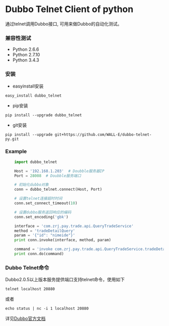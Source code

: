 Dubbo Telnet Client of python
=====================================  
通过telnet调用Dubbo接口, 可用来做Dubbo的自动化测试。

### 兼容性测试

*  Python 2.6.6
*  Python 2.7.10
*  Python 3.4.3

### 安装

*  easyinstall安装 

```shell
easy_install dubbo_telnet
```

*  pip安装 

```shell
pip install --upgrade dubbo_telnet
```

*  git安装  

```shell
pip install --upgrade git+https://github.com/WALL-E/dubbo-telnet-py.git
```

### Example

```python
    import dubbo_telnet

    Host = '192.168.1.203'  # Doubble服务器IP
    Port = 28008  # Doubble服务端口

    # 初始化dubbo对象
    conn = dubbo_telnet.connect(Host, Port)

    # 设置telnet连接超时时间
    conn.set_connect_timeout(10)

    # 设置dubbo服务返回响应的编码
    conn.set_encoding('gbk')

    interface = 'com.zrj.pay.trade.api.QueryTradeService'
    method = 'tradeDetailQuery'
    param = '{"id": "nimeide"}'
    print conn.invoke(interface, method, param)

    command = 'invoke com.zrj.pay.trade.api.QueryTradeService.tradeDetailQuery({"message":"hello,world"})'
    print conn.do(command)
```

### Dubbo Telnet命令

Dubbo2.0.5以上版本服务提供端口支持telnet命令，使用如下

```shell
telnet localhost 20880
```

或者

```shell
echo status | nc -i 1 localhost 20880
```

详见[Dubbo官方文档](http://dubbo.io/)
